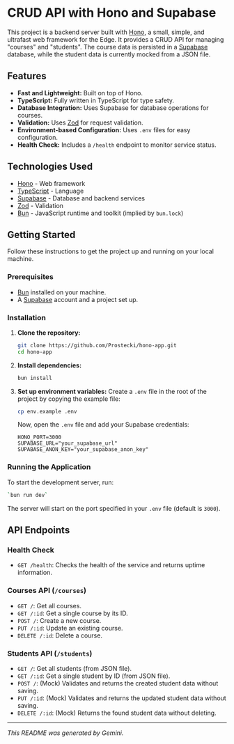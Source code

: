 # CRUD API with Hono and Supabase

This project is a backend server built with [Hono](https://hono.dev/), a small, simple, and ultrafast web framework for the Edge. It provides a CRUD API for managing "courses" and "students". The course data is persisted in a [Supabase](https://supabase.com/) database, while the student data is currently mocked from a JSON file.

## Features

-   **Fast and Lightweight:** Built on top of Hono.
-   **TypeScript:** Fully written in TypeScript for type safety.
-   **Database Integration:** Uses Supabase for database operations for courses.
-   **Validation:** Uses [Zod](https://zod.dev/) for request validation.
-   **Environment-based Configuration:** Uses `.env` files for easy configuration.
-   **Health Check:** Includes a `/health` endpoint to monitor service status.

## Technologies Used

-   [Hono](https://hono.dev/) - Web framework
-   [TypeScript](https://www.typescriptlang.org/) - Language
-   [Supabase](https://supabase.com/) - Database and backend services
-   [Zod](https://zod.dev/) - Validation
-   [Bun](https://bun.sh/) - JavaScript runtime and toolkit (implied by `bun.lock`)

## Getting Started

Follow these instructions to get the project up and running on your local machine.

### Prerequisites

-   [Bun](https://bun.sh/docs/installation) installed on your machine.
-   A [Supabase](https://supabase.com/) account and a project set up.

### Installation

1.  **Clone the repository:**
    ```bash
    git clone https://github.com/Prostecki/hono-app.git
    cd hono-app
    ```

2.  **Install dependencies:**
    ```bash
    bun install
    ```

3.  **Set up environment variables:**
    Create a `.env` file in the root of the project by copying the example file:
    ```bash
    cp env.example .env
    ```
    Now, open the `.env` file and add your Supabase credentials:
    ```
    HONO_PORT=3000
    SUPABASE_URL="your_supabase_url"
    SUPABASE_ANON_KEY="your_supabase_anon_key"
    ```

### Running the Application

To start the development server, run:

```bash
`bun run dev`
```

The server will start on the port specified in your `.env` file (default is `3000`).

## API Endpoints

### Health Check

-   `GET /health`: Checks the health of the service and returns uptime information.

### Courses API (`/courses`)

-   `GET /`: Get all courses.
-   `GET /:id`: Get a single course by its ID.
-   `POST /`: Create a new course.
-   `PUT /:id`: Update an existing course.
-   `DELETE /:id`: Delete a course.

### Students API (`/students`)

-   `GET /`: Get all students (from JSON file).
-   `GET /:id`: Get a single student by ID (from JSON file).
-   `POST /`: (Mock) Validates and returns the created student data without saving.
-   `PUT /:id`: (Mock) Validates and returns the updated student data without saving.
-   `DELETE /:id`: (Mock) Returns the found student data without deleting.

---
*This README was generated by Gemini.*